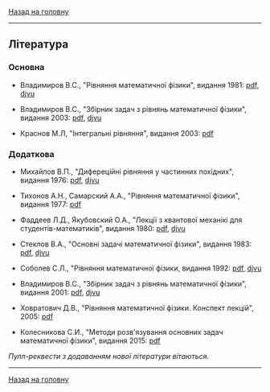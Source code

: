 <!--DEBUG-->

[Назад на головну](../README.md)

---

## Література

### Основна

- Владимиров В.С., "Рівняння математичної фізики", видання 1981: [pdf](vladimirov-lectures-1981.pdf), [djvu](vladimirov-lectures-1981.djvu)

- Владимиров В.С., "Збірник задач з рівнянь математичної фізики", видання 2003: [pdf](vladimirov-problems-2003.pdf), [djvu](vladimirov-problems-2003.djvu)

- Краснов М.Л, "Інтегральні рівняння", видання 2003: [pdf](krasnov-2003.pdf)

### Додаткова

- Михайлов В.П., "Дифереційні рівняння у частинних похідних", видання 1976: [pdf](mikhailov-1976.pdf), [djvu](mikhailov-1976.djvu)

- Тихонов А.Н., Самарский А.А., "Рівняння математичної фізики",  видання 1977: [pdf](tikhonov-1977.pdf)

- Фаддеев Л.Д., Якубовский О.А., "Лекції з квантової механікі для студентів-математиків", видання 1980: [pdf](faddeev-1980.pdf), [djvu](faddeev-1980.djvu)

- Стеклов В.А., "Основні задачі математичної фізики", видання 1983: [pdf](steklov-1983.pdf), [djvu](steklov-1983.djvu)

- Соболев С.Л., "Рівняння математичної фізики, видання 1992: [pdf](sobolev-1992.pdf), [djvu](sobolev-1992.djvu)

- Владимиров В.С., "Збірник задач з рівнянь математичної фізики", видання 2001: [pdf](vladimirov-problems-2001.pdf), [djvu](vladimirov-problems-2001.djvu)

- Ховратович Д.В., "Рівняння математичної фізики. Конспект лекцій", 2005: [pdf](khovratovich-2005.pdf)

- Колесникова С.И., "Методи розв'язування основних задач математичної фізики", видання 2015: [pdf](kolesnikova-2015.pdf)

_Пулл-реквести з додаванням нової літератури вітаються._

---

[Назад на головну](../README.md)